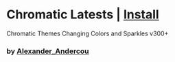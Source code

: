 # Chromatic Latests | [Install](https://raw.githubusercontent.com/InfiniteCraftCommunity/userscripts/master/userscripts/Chromatic_Latests/index.user.js)

Chromatic Themes Changing Colors and Sparkles v300+

### by [Alexander_Andercou](https://github.com/24sanduAlexandru)
